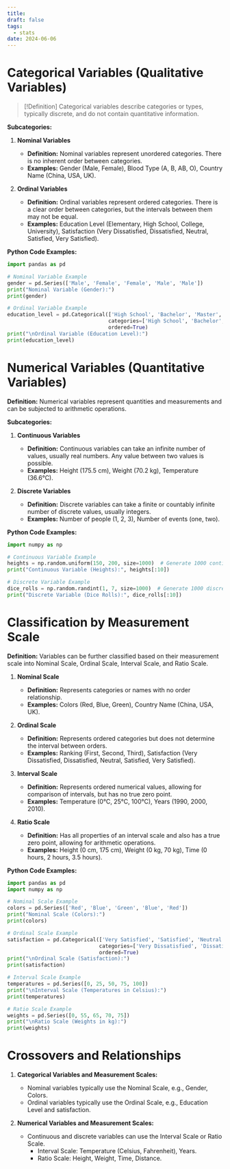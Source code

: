 ```yaml
---
title: 
draft: false
tags:
  - stats
date: 2024-06-06
---
```


# Categorical Variables (Qualitative Variables)

>[!Definition]
>Categorical variables describe categories or types, typically discrete, and do not contain quantitative information.

**Subcategories:**

1. **Nominal Variables**
   - **Definition:** Nominal variables represent unordered categories. There is no inherent order between categories.
   - **Examples:** Gender (Male, Female), Blood Type (A, B, AB, O), Country Name (China, USA, UK).

2. **Ordinal Variables**
   - **Definition:** Ordinal variables represent ordered categories. There is a clear order between categories, but the intervals between them may not be equal.
   - **Examples:** Education Level (Elementary, High School, College, University), Satisfaction (Very Dissatisfied, Dissatisfied, Neutral, Satisfied, Very Satisfied).

**Python Code Examples:**

```python
import pandas as pd

# Nominal Variable Example
gender = pd.Series(['Male', 'Female', 'Female', 'Male', 'Male'])
print("Nominal Variable (Gender):")
print(gender)

# Ordinal Variable Example
education_level = pd.Categorical(['High School', 'Bachelor', 'Master', 'PhD', 'Bachelor'],
                                 categories=['High School', 'Bachelor', 'Master', 'PhD'],
                                 ordered=True)
print("\nOrdinal Variable (Education Level):")
print(education_level)
```

# Numerical Variables (Quantitative Variables)

**Definition:**
Numerical variables represent quantities and measurements and can be subjected to arithmetic operations.

**Subcategories:**

1. **Continuous Variables**
   - **Definition:** Continuous variables can take an infinite number of values, usually real numbers. Any value between two values is possible.
   - **Examples:** Height (175.5 cm), Weight (70.2 kg), Temperature (36.6°C).

2. **Discrete Variables**
   - **Definition:** Discrete variables can take a finite or countably infinite number of discrete values, usually integers.
   - **Examples:** Number of people (1, 2, 3), Number of events (one, two).

**Python Code Examples:**

```python
import numpy as np

# Continuous Variable Example
heights = np.random.uniform(150, 200, size=1000)  # Generate 1000 continuous values between 150 and 200
print("Continuous Variable (Heights):", heights[:10])

# Discrete Variable Example
dice_rolls = np.random.randint(1, 7, size=1000)  # Generate 1000 discrete integer values between 1 and 6
print("Discrete Variable (Dice Rolls):", dice_rolls[:10])
```

# Classification by Measurement Scale

**Definition:**
Variables can be further classified based on their measurement scale into Nominal Scale, Ordinal Scale, Interval Scale, and Ratio Scale.

1. **Nominal Scale**
   - **Definition:** Represents categories or names with no order relationship.
   - **Examples:** Colors (Red, Blue, Green), Country Name (China, USA, UK).

2. **Ordinal Scale**
   - **Definition:** Represents ordered categories but does not determine the interval between orders.
   - **Examples:** Ranking (First, Second, Third), Satisfaction (Very Dissatisfied, Dissatisfied, Neutral, Satisfied, Very Satisfied).

3. **Interval Scale**
   - **Definition:** Represents ordered numerical values, allowing for comparison of intervals, but has no true zero point.
   - **Examples:** Temperature (0°C, 25°C, 100°C), Years (1990, 2000, 2010).

4. **Ratio Scale**
   - **Definition:** Has all properties of an interval scale and also has a true zero point, allowing for arithmetic operations.
   - **Examples:** Height (0 cm, 175 cm), Weight (0 kg, 70 kg), Time (0 hours, 2 hours, 3.5 hours).

**Python Code Examples:**

```python
import pandas as pd
import numpy as np

# Nominal Scale Example
colors = pd.Series(['Red', 'Blue', 'Green', 'Blue', 'Red'])
print("Nominal Scale (Colors):")
print(colors)

# Ordinal Scale Example
satisfaction = pd.Categorical(['Very Satisfied', 'Satisfied', 'Neutral', 'Dissatisfied', 'Very Dissatisfied'],
                              categories=['Very Dissatisfied', 'Dissatisfied', 'Neutral', 'Satisfied', 'Very Satisfied'],
                              ordered=True)
print("\nOrdinal Scale (Satisfaction):")
print(satisfaction)

# Interval Scale Example
temperatures = pd.Series([0, 25, 50, 75, 100])
print("\nInterval Scale (Temperatures in Celsius):")
print(temperatures)

# Ratio Scale Example
weights = pd.Series([0, 55, 65, 70, 75])
print("\nRatio Scale (Weights in kg):")
print(weights)
```

# Crossovers and Relationships

1. **Categorical Variables and Measurement Scales:**
   - Nominal variables typically use the Nominal Scale, e.g., Gender, Colors.
   - Ordinal variables typically use the Ordinal Scale, e.g., Education Level and satisfaction.

2. **Numerical Variables and Measurement Scales:**
   - Continuous and discrete variables can use the Interval Scale or Ratio Scale.
     - Interval Scale: Temperature (Celsius, Fahrenheit), Years.
     - Ratio Scale: Height, Weight, Time, Distance.
